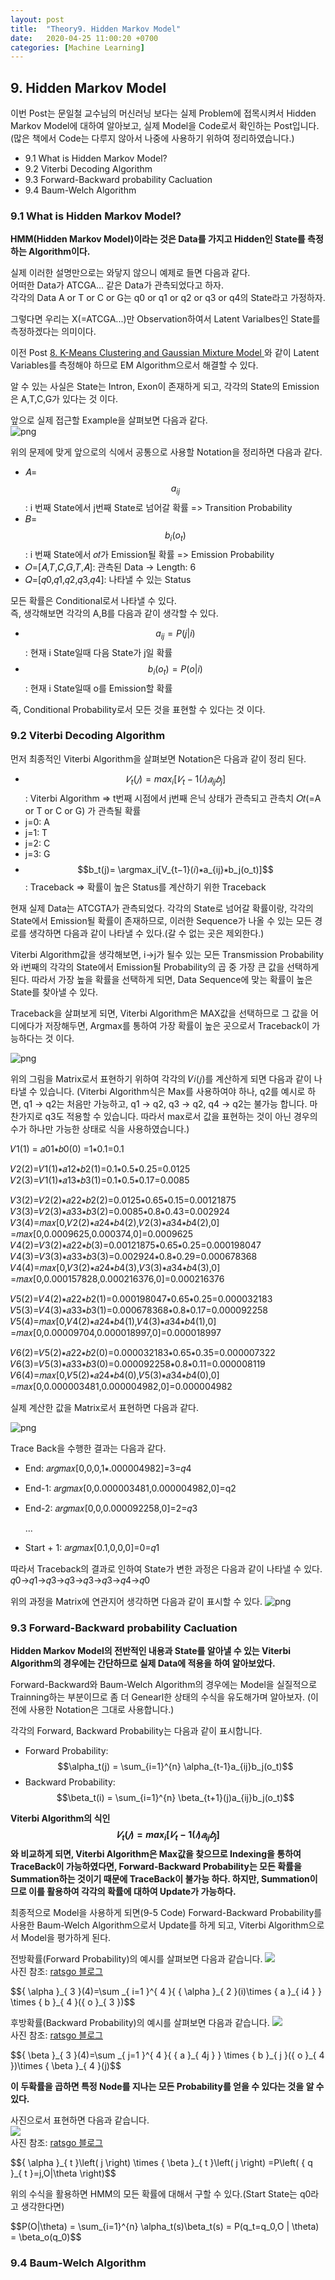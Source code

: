 ```yaml
---
layout: post
title:  "Theory9. Hidden Markov Model"
date:   2020-04-25 11:00:20 +0700
categories: [Machine Learning]
---
```


<script type="text/x-mathjax-config">
MathJax.Hub.Config({tex2jax: {inlineMath: [['$','$'], ['\\(','\\)']]}});
</script>
<script type="text/javascript" src="https://cdn.mathjax.org/mathjax/latest/MathJax.js?config=TeX-MML-AM_CHTML">
</script>

## 9. Hidden Markov Model
$$\newcommand{\argmin}{\mathop{\mathrm{argmin}}\limits}$$
$$\newcommand{\argmax}{\mathop{\mathrm{argmax}}\limits}$$
이번 Post는 문일철 교수님의 머신러닝 보다는 실제 Problem에 접목시켜서 Hidden Markov Model에 대하여 알아보고, 실제 Model을 Code로서 확인하는 Post입니다. (많은 책에서 Code는 다루지 않아서 나중에 사용하기 위하여 정리하였습니다.)

- 9.1 What is Hidden Markov Model?
- 9.2 Viterbi Decoding Algorithm
- 9.3 Forward-Backward probability Cacluation
- 9.4 Baum-Welch Algorithm

### 9.1 What is Hidden Markov Model?
**HMM(Hidden Markov Model)이라는 것은 Data를 가지고 Hidden인 State를 측정하는 Algorithm이다.**  

실제 이러한 설명만으로는 와닿지 않으니 예제로 들면 다음과 같다.  
어떠한 Data가 ATCGA... 같은 Data가 관측되었다고 하자.  
각각의 Data A or T or C or G는 q0 or q1 or q2 or q3 or q4의 State라고 가정하자.  

그렇다면 우리는 X(=ATCGA...)만 Observation하여서 Latent Varialbes인 State를 측정하겠다는 의미이다.  

이전 Post <a href="">8. K-Means Clustering and Gaussian Mixture Model
</a>와 같이 Latent Variables를 측정해야 하므로 EM Algorithm으로서 해결할 수 있다.

알 수 있는 사실은 State는 Intron, Exon이 존재하게 되고, 각각의 State의 Emission은 A,T,C,G가 있다는 것 이다.  

앞으로 실제 접근할 Example을 살펴보면 다음과 같다.  
![png](https://raw.githubusercontent.com/wjddyd66/wjddyd66.github.io/master/static/img/HandsOn/Theory/25.png)

위의 문제에 맞게 앞으로의 식에서 공통으로 사용할 Notation을 정리하면 다음과 같다.
- 𝐴=<span>$$a_{ij}$$</span>: i 번째 State에서 j번째 State로 넘어갈 확률 => Transition Probability
- 𝐵=<span>$$b_i(o_t)$$</span>: i 번째 State에서 𝑜𝑡가 Emission될 확률 => Emission Probability
- 𝑂=[𝐴,𝑇,𝐶,𝐺,𝑇,𝐴]: 관측된 Data -> Length: 6
- 𝑄=[𝑞0,𝑞1,𝑞2,𝑞3,𝑞4]: 나타낼 수 있는 Status

모든 확률은 Conditional로서 나타낼 수 있다.  
즉, 생각해보면 각각의 A,B를 다음과 같이 생각할 수 있다.  

- <span>$$a_{ij} = P(j|i)$$</span>: 현재 i State일때 다음 State가 j일 확률
- <span>$$b_i(o_t) = P(o|i)$$</span>: 현재 i State일때 o를 Emission할 확률

즉, Conditional Probability로서 모든 것을 표현할 수 있다는 것 이다.

### 9.2 Viterbi Decoding Algorithm
먼저 최종적인 Viterbi Algorithm을 살펴보면 Notation은 다음과 같이 정리 된다.

- <span>$$𝑉_t(𝑗)=max_i[𝑉_t−1(𝑖)𝑎_{ij}𝑏_j]$$<span>: Viterbi Algorithm => t번째 시점에서 j번째 은닉 상태가 관측되고 관측치 𝑂𝑡(=A or T or C or G) 가 관측될 확률
 - j=0: A
 - j=1: T
 - j=2: C
 - j=3: G
- <span>$$b_t(j)= \argmax_i[V_{t−1}(𝑖)∗a_{ij}∗b_j(o_t)]$$</span>: Traceback => 확률이 높은 Status를 계산하기 위한 Traceback
  

현재 실제 Data는 ATCGTA가 관측되었다. 각각의 State로 넘어갈 확률이랑, 각각의 State에서 Emission될 확률이 존재하므로, 이러한 Sequence가 나올 수 있는 모든 경로를 생각하면 다음과 같이 나타낼 수 있다.(갈 수 없는 곳은 제외한다.)  

Viterbi Algorithm값을 생각해보면, i->j가 될수 있는 모든 Transmission Probability와 i번째의 각각의 State에서 Emission될 Probability의 곱 중 가장 큰 값을 선택하게 된다. 따라서 가장 높을 확률을 선택하게 되면, Data Sequence에 맞는 확률이 높은 State를 찾아낼 수 있다.  
    
Traceback을 살펴보게 되면, Viterbi Algorithm은 MAX값을 선택하므로 그 값을 어디에다가 저장해두면, Argmax를 통하여 가장 확률이 높은 곳으로서 Traceback이 가능하다는 것 이다.


![png](https://raw.githubusercontent.com/wjddyd66/wjddyd66.github.io/master/static/img/HandsOn/Theory/26.png)
    
위의 그림을 Matrix로서 표현하기 위하여 각각의 𝑉𝑖(𝑗)를 계산하게 되면 다음과 같이 나타낼 수 있습니다. (Viterbi Algorithm식은 Max를 사용하여야 하나, q2를 예시로 하면, q1 -> q2는 처음만 가능하고, q1 -> q2, q3 -> q2, q4 -> q2는 불가능 합니다. 마찬가지로 q3도 적용할 수 있습니다. 따라서 max로서 값을 표현하는 것이 아닌 경우의 수가 하나만 가능한 상태로 식을 사용하였습니다.)

𝑉1(1) = 𝑎01∗𝑏0(0) =1∗0.1=0.1

𝑉2(2)=𝑉1(1)∗𝑎12∗𝑏2(1)=0.1∗0.5∗0.25=0.0125
𝑉2(3)=𝑉1(1)∗𝑎13∗𝑏3(1)=0.1∗0.5∗0.17=0.0085

𝑉3(2)=𝑉2(2)∗𝑎22∗𝑏2(2)=0.0125∗0.65∗0.15=0.00121875
𝑉3(3)=𝑉2(3)∗𝑎33∗𝑏3(2)=0.0085∗0.8∗0.43=0.002924
𝑉3(4)=𝑚𝑎𝑥[0,𝑉2(2)∗𝑎24∗𝑏4(2),𝑉2(3)∗𝑎34∗𝑏4(2),0]
=𝑚𝑎𝑥[0,0.0009625,0.000374,0]=0.0009625
𝑉4(2)=𝑉3(2)∗𝑎22∗𝑏(3)=0.00121875∗0.65∗0.25=0.000198047
𝑉4(3)=𝑉3(3)∗𝑎33∗𝑏3(3)=0.002924∗0.8∗0.29=0.000678368
𝑉4(4)=𝑚𝑎𝑥[0,𝑉3(2)∗𝑎24∗𝑏4(3),𝑉3(3)∗𝑎34∗𝑏4(3),0]
=𝑚𝑎𝑥[0,0.000157828,0.000216376,0]=0.000216376

𝑉5(2)=𝑉4(2)∗𝑎22∗𝑏2(1)=0.000198047∗0.65∗0.25=0.000032183
𝑉5(3)=𝑉4(3)∗𝑎33∗𝑏3(1)=0.000678368∗0.8∗0.17=0.000092258
𝑉5(4)=𝑚𝑎𝑥[0,𝑉4(2)∗𝑎24∗𝑏4(1),𝑉4(3)∗𝑎34∗𝑏4(1),0]
=𝑚𝑎𝑥[0,0.00009704,0.000018997,0]=0.000018997

𝑉6(2)=𝑉5(2)∗𝑎22∗𝑏2(0)=0.000032183∗0.65∗0.35=0.000007322
𝑉6(3)=𝑉5(3)∗𝑎33∗𝑏3(0)=0.000092258∗0.8∗0.11=0.000008119
𝑉6(4)=𝑚𝑎𝑥[0,𝑉5(2)∗𝑎24∗𝑏4(0),𝑉5(3)∗𝑎34∗𝑏4(0),0]
=𝑚𝑎𝑥[0,0.000003481,0.000004982,0]=0.000004982

실제 계산한 값을 Matrix로서 표현하면 다음과 같다.  
    
![png](https://raw.githubusercontent.com/wjddyd66/wjddyd66.github.io/master/static/img/HandsOn/Theory/27.png)
    
Trace Back을 수행한 결과는 다음과 같다.
- End: 𝑎𝑟𝑔𝑚𝑎𝑥[0,0,0,1∗.000004982]=3=𝑞4
- End-1: 𝑎𝑟𝑔𝑚𝑎𝑥[0,0.000003481,0.000004982,0]=q2
- End-2: 𝑎𝑟𝑔𝑚𝑎𝑥[0,0,0.000092258,0]=2=𝑞3

    ...
    
- Start + 1: 𝑎𝑟𝑔𝑚𝑎𝑥[0.1,0,0,0]=0=𝑞1

따라서 Traceback의 결과로 인하여 State가 변한 과정은 다음과 같이 나타낼 수 있다.
𝑞0→𝑞1→𝑞3→𝑞3→𝑞3→𝑞3→𝑞4→𝑞0  
    
위의 과정을 Matrix에 연관지어 생각하면 다음과 같이 표시할 수 있다.
![png](https://raw.githubusercontent.com/wjddyd66/wjddyd66.github.io/master/static/img/HandsOn/Theory/28.png)

### 9.3 Forward-Backward probability Cacluation
**Hidden Markov Model의 전반적인 내용과 State를 알아낼 수 있는 Viterbi Algorithm의 경우에는 간단하므로 실제 Data에 적용을 하여 알아보았다.**  

Forward-Backward와 Baum-Welch Algorithm의 경우에는 Model을 실질적으로 Trainning하는 부분이므로 좀 더 Genearl한 상태의 수식을 유도해가며 알아보자. (이전에 사용한 Notation은 그대로 사용합니다.)  

각각의 Forward, Backward Probability는 다음과 같이 표시합니다.
- Forward Probability: <span>$$\alpha_t(j) = \sum_{i=1}^{n} \alpha_{t-1}a_{ij}b_j(o_t)$$</span>
- Backward Probability: <span>$$\beta_t(i) = \sum_{i=1}^{n} \beta_{t+1}(j)a_{ij}b_j(o_t)$$</span>

**Viterbi Algorithm의 식인 <span>$$𝑉_t(𝑗)=max_i[𝑉_t−1(𝑖)𝑎_{ij}𝑏_j]$$</span>와 비교하게 되면, Viterbi Algorithm은 Max값을 찾으므로 Indexing을 통하여 TraceBack이 가능하였다면, Forward-Backward Probability는 모든 확률을 Summation하는 것이기 때문에 TraceBack이 불가능 하다. 하지만, Summation이므로 이를 활용하여 각각의 확률에 대하여 Update가 가능하다.**  

최종적으로 Model을 사용하게 되면(9-5 Code) Forward-Backward Probability를 사용한 Baum-Welch Algorithm으로서 Update를 하게 되고, Viterbi Algorithm으로서 Model을 평가하게 된다.

전방확률(Forward Probability)의 예시를 살펴보면 다음과 같습니다.
<img src="https://i.imgur.com/mbBaTch.png"><br>
사진 참조: <a href="https://ratsgo.github.io/machine%20learning/2017/03/18/HMMs/">ratsgo 블로그</a><br>
<p>$${ \alpha  }_{ 3 }(4)=\sum _{ i=1 }^{ 4 }{ { \alpha  }_{ 2 }(i)\times { a }_{ i4 } } \times { b }_{ 4 }({ o }_{ 3 })$$</p>

후방확률(Backward Probability)의 예시를 살펴보면 다음과 같습니다.
<img src="https://i.imgur.com/bP9BdJy.png"><br>
사진 참조: <a href="https://ratsgo.github.io/machine%20learning/2017/03/18/HMMs/">ratsgo 블로그</a><br>
<p>$${ \beta  }_{ 3 }(4)=\sum _{ j=1 }^{ 4 }{ { a }_{ 4j } } \times { b }_{ j }({ o }_{ 4 })\times { \beta  }_{ 4 }(j)$$</p>

**이 두확률을 곱하면 특정 Node를 지나는 모든 Probability를 얻을 수 있다는 것을 알 수 있다.**  

사진으로서 표현하면 다음과 같습니다.  
<img src="https://i.imgur.com/3SQDk3b.png"><br>
사진 참조: <a href="https://ratsgo.github.io/machine%20learning/2017/03/18/HMMs/">ratsgo 블로그</a><br>
<p>$${ \alpha  }_{ t }\left( j \right) \times { \beta  }_{ t }\left( j \right) =P\left( { q }_{ t }=j,O|\theta  \right)$$</p>

위의 수식을 활용하면 HMM의 모든 확률에 대해서 구할 수 있다.(Start State는 q0라고 생각한다면)  
<p>$$P(O|\theta) = \sum_{i=1}^{n} \alpha_t(s)\beta_t(s) = P(q_t=q_0,O | \theta) = \beta_o(q_0)$$</p>

### 9.4 Baum-Welch Algorithm
